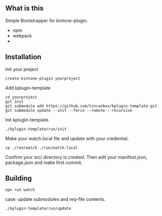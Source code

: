 ## What is this

Simple Bootstrapper for kintone-plugin.

- npm
- webpack
- 


## Installation

Init your project

    create-kintone-plugin yourproject


Add kplugin-template

    cd yourproject
    git init
    git submodule add https://github.com/tincanbox/kplugin-template.git
    git submodule update --init --force --remote --recursive


Init kplugin-template.

    ./kplugin-template/run/init


Make your watch.local file and update with your credential.

    cp ./run/watch ./run/watch.local


Confirm your src/ directory is created.
Then edit your manifest.json, package.json and make first commit.


## Building

    npx run watch




case: update submodules and req-file contents.

    ./kplugin-template/run/update


